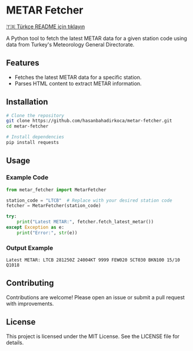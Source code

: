 # METAR Fetcher

[🇹🇷 Türkçe README için tıklayın](TURKISH_README.md)

A Python tool to fetch the latest METAR data for a given station code using data from Turkey's Meteorology General Directorate.

## Features
- Fetches the latest METAR data for a specific station.
- Parses HTML content to extract METAR information.

## Installation

```bash
# Clone the repository
git clone https://github.com/hasanbahadirkoca/metar-fetcher.git
cd metar-fetcher

# Install dependencies
pip install requests
```

## Usage

### Example Code

```python
from metar_fetcher import MetarFetcher

station_code = "LTCB"  # Replace with your desired station code
fetcher = MetarFetcher(station_code)

try:
    print("Latest METAR:", fetcher.fetch_latest_metar())
except Exception as e:
    print("Error:", str(e))
```

### Output Example

```
Latest METAR: LTCB 281250Z 24004KT 9999 FEW020 SCT030 BKN100 15/10 Q1018
```

## Contributing
Contributions are welcome! Please open an issue or submit a pull request with improvements.

## License
This project is licensed under the MIT License. See the LICENSE file for details.
